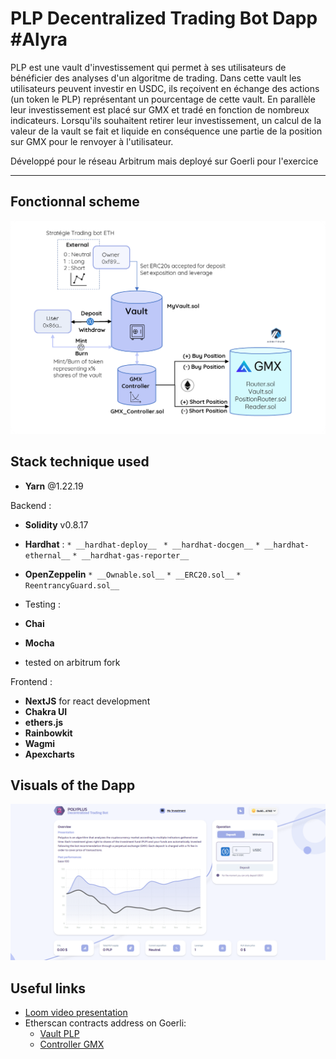 # PLP Decentralized Trading Bot Dapp  #Alyra 

PLP est une vault d'investissement qui permet à ses utilisateurs de bénéficier des analyses d'un algoritme de trading. Dans cette vault les utilisateurs peuvent investir en USDC, ils reçoivent en échange des actions (un token le PLP) représentant un pourcentage de cette vault. En parallèle leur investissement est placé sur GMX et tradé en fonction de nombreux indicateurs. Lorsqu'ils souhaitent retirer leur investissement, un calcul de la valeur de la vault se fait et liquide en conséquence une partie de la position sur GMX pour le renvoyer à l'utilisateur.

Développé pour le réseau Arbitrum mais deployé sur Goerli pour l'exercice 

-----------------

## Fonctionnal scheme
![alt text](https://github.com/vigimani/DTB/blob/main/schema.png)


## Stack technique used
 * __Yarn__ @1.22.19

 Backend : 
 * __Solidity__ v0.8.17
 * __Hardhat__ : 
 `* __hardhat-deploy__ `
 `* __hardhat-docgen__`
 `* __hardhat-ethernal__`
 `* __hardhat-gas-reporter__`
 * __OpenZeppelin__ 
 `* __Ownable.sol__`
  `* __ERC20.sol__`
   `* ReentrancyGuard.sol__`

 * Testing : 
 * __Chai__
 * __Mocha__
 * tested on arbitrum fork

 
 Frontend :
 * __NextJS__ for react development
 * __Chakra UI__
 * __ethers.js__
 *  __Rainbowkit__
 * __Wagmi__
 * __Apexcharts__



## Visuals of the Dapp
![alt text](https://github.com/vigimani/DTB/blob/main/1.png)

## Useful links
* [Loom video presentation](https://www.loom.com/share/ca6deeadc1954c4985c00cbd6281de38)
* Etherscan contracts address on Goerli:
    - [Vault PLP](https://goerli.etherscan.io/address/0x93bE4BEA16A5bB42B898f8b518b44f457b9aBC7D)
    - [Controller GMX](https://goerli.etherscan.io/address/0xC443C22FCd4cAecf4bcb9cC3fFBf5b10121F3C96)
